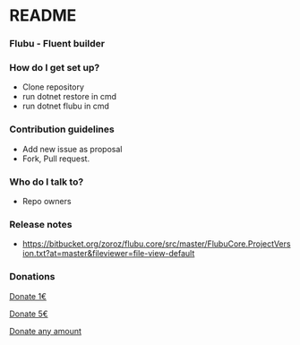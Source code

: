 # README #

### Flubu - Fluent builder ###

### How do I get set up? ###

* Clone repository
* run dotnet restore in cmd
* run dotnet flubu in cmd

### Contribution guidelines ###

* Add new issue as proposal
* Fork, Pull request.

### Who do I talk to? ###

* Repo owners

### Release notes ###
* https://bitbucket.org/zoroz/flubu.core/src/master/FlubuCore.ProjectVersion.txt?at=master&fileviewer=file-view-default

### Donations ###
[Donate 1€](https://www.paypal.com/cgi-bin/webscr?cmd=_s-xclick&hosted_button_id=6AM64F76MHS6G)

[Donate 5€](https://www.paypal.com/cgi-bin/webscr?cmd=_s-xclick&hosted_button_id=HRGK5DWTALFDC)

[Donate any amount](https://www.paypal.com/cgi-bin/webscr?cmd=_s-xclick&hosted_button_id=EEPXW2GLAPPTL)